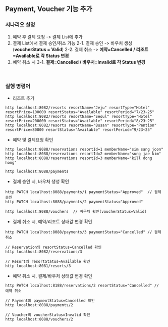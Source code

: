 ## Payment, Voucher 기능 추가

### 시나리오 설명 

1. 예약 후 결제 요청 -> 결제 List에 추가
2. 결제 List에서 결제 승인/취소 가능
2-1. 결제 승인 -> 바우처 생성 (**voucherStatus = Valid**)
2-2. 결제 취소 -> **예약=Cancelled / 리조트=Available로 각 Status 변경**
3. 예약 취소 시 
3-1. **결제=Cancelled / 바우처=Invalid로 각 Status 변경**

<br>

### 실행 명령어

- 리조트 추가
```
http localhost:8082/resorts resortName="Jeju" resortType="Hotel" resortPrice=100000 resortStatus="Available" resortPeriod="7/23~25"
http localhost:8082/resorts resortName="Seoul" resortType="Hotel" resortPrice=200000 resortStatus="Available" resortPeriod="8/23~25"
http localhost:8082/resorts resortName="Busan" resortType="Pention" resortPrice=80000 resortStatus="Available" resortPeriod="9/23~25"
```

- 예약 및 결제요청 확인
```
http localhost:8088/reservations resortId=1 memberName="sim sang joon"
http localhost:8088/reservations resortId=2 memberName="sung jae kim"
http localhost:8088/reservations resortId=3 memberName="kill dong hong"

http localhost:8088/payments
```

- 결제 승인 시, 바우처 생성 확인
```
http PATCH localhost:8088/payments/1 paymentStatus="Approved"  // 결제 승인
http PATCH localhost:8088/payments/2 paymentStatus="Approved" 

http localhost:8088/vouchers  // 바우처 확인(voucherStatus=Valid)
```

- 결제 취소 시, 예약/리조트 상태값 변경 확인 
```
http PATCH localhost:8088/payments/3 paymentStatus="Cancelled" // 결제 취소

// Reservation의 resortStatus=Cancelled 확인 
http localhost:8082/reservations/3 

// Resort의 resortStatus=Available 확인
http localhost:8081/resorts/3
```

- 예약 취소 시, 결제/바우처 상태값 변경 확인
```
http PATCH localhost:8188/reservations/2 resortStatus="Cancelled" // 예약 취소

// Payment의 paymentStatus=Cancelled 확인
http localhost:8088/payments/2

// Voucher의 voucherStatus=Invalid 확인
http localhost:8088/vouchers/2
```
